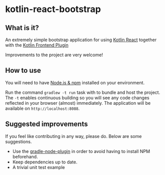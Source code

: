 # kotlin-react-bootstrap
## What is it?
An extremely simple bootstrap application for using [Kotlin React]() together with the [Kotlin Frontend Plugin](https://github.com/Kotlin/kotlin-frontend-plugin)

Improvements to the project are very welcome!

## How to use

You will need to have [Node.js & npm](https://nodejs.org/) installed on your environment.

Run the command `gradlew -t run` task with to bundle and host the project. The `-t` enables continuous building so you will see any code changes reflected in your browser (almost) immediately. The application will be available on `http://localhost:8088`.

## Suggested improvements

If you feel like contributing in any way, please do. Below are some suggestions.

* Use the [gradle-node-plugin](https://github.com/srs/gradle-node-plugin) in order to avoid having to install NPM beforehand.
* Keep dependencies up to date.
* A trivial unit test example

